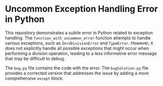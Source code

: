 # Uncommon Exception Handling Error in Python

This repository demonstrates a subtle error in Python related to exception handling. The `function_with_uncommon_error` function attempts to handle various exceptions, such as `ZeroDivisionError` and `TypeError`. However, it does not explicitly handle all possible exceptions that might occur when performing a division operation, leading to a less informative error message that may be difficult to debug.

The `bug.py` file contains the code with the error. The `bugSolution.py` file provides a corrected version that addresses the issue by adding a more comprehensive `except` block.